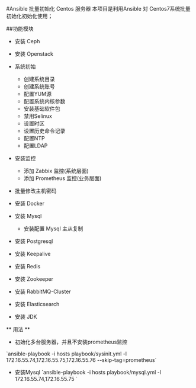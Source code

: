 #Ansible 批量初始化 Centos 服务器
本项目是利用Ansible 对 Centos7系统批量初始化初始化使用；

##功能模块
* 安装 Ceph

* 安装 Openstack

* 系统初始
   * 创建系统目录
   * 创建系统账号
   * 配置YUM源
   * 配置系统内核参数
   * 安装基础软件包
   * 禁用Selinux
   * 设置时区
   * 设置历史命令记录
   * 配置NTP
   * 配置LDAP

* 安装监控
   * 添加 Zabbix 监控(系统层面)
   * 添加 Prometheus 监控(业务层面)

* 批量修改主机密码
  
* 安装 Docker

* 安装 Mysql
  * 安装配置 Mysql 主从复制

* 安装 Postgresql

* 安装 Keepalive

* 安装 Redis

* 安装 Zookeeper

* 安装 RabbitMQ-Cluster

* 安装 Elasticsearch

* 安装 JDK


** 用法 **
* 初始化多台服务器，并且不安装prometheus监控

\`ansible-playbook -i hosts playbook/sysinit.yml -l 172.16.55.74,172.16.55.75,172.16.55.76  --skip-tag=prometheus\`

* 安装Mysql
\`ansible-playbook -i hosts playbook/mysql.yml -l 172.16.55.74,172.16.55.75 \`